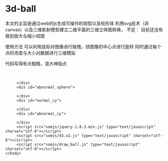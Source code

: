 # 3d-ball
本文的主旨是通过web的js生成可操作的球型以及柱形体
利用svg技术（非canvas）以及三维影射模型建立二维平面的三维立体图转换，
不足：
目前还没有做到放大与缩小视图

使用方法
可以利用鼠标对图像进行拖拽，绕图像的中心点进行旋转
同时通过每个点的浓度与大小对数据进行三维模拟

代码写得有点粗糙，请大神指点
<!DOCTYPE html>
<html lang="en">
    <head>
        <meta charset="utf-8">
    </head>

    <body>
         <div id="normal_sphere">
           
         </div>
         <div id="abnormal_sphere">
           
         </div>
         <div id="normal_cy">
           
         </div>
         <div id="abnormal_cy">
           
         </div>
         <script src="somjs/jquery-1.8.3.min.js" type="text/javascript" charset="utf-8"></script>
         <script src="somjs/d3.v2.js" type="text/javascript" charset="utf-8"></script>
         <script src="somjs/draw_ball.js" type="text/javascript" charset="utf-8"></script>
    </body>
</html>
